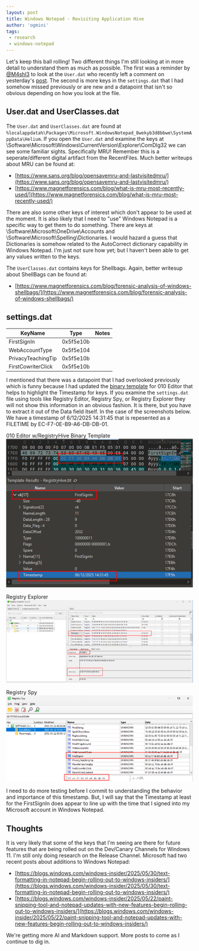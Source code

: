 ```yaml
---
layout: post
title: Windows Notepad - Revisiting Application Hive
author: 'ogmini'
tags:
 - research
 - windows-notepad 
---
```


Let's keep this ball rolling! Two different things I'm still looking at in more detail to understand them as much as possible. The first was a reminder by [@M4shl3](https://github.com/M4shl3) to look at the `User.dat` who recently left a comment on yesterday's [post](https://ogmini.github.io/2025/06/11/Windows-Notepad-Find-Replace-Bing.html). The second is more keys in the `settings.dat` that I had somehow missed previously or are new and a datapoint that isn't so obvious depending on how you look at the file. 

## User.dat and UserClasses.dat

The `User.dat` and `UserClasses.dat` are found at `%localappdata%\Packages\Microsoft.WindowsNotepad_8wekyb3d8bbwe\SystemAppData\Helium`. If you open the `User.dat` and examine the keys at \Software\Microsoft\Windows\CurrentVersion\Explorer\ComDlg32 we can see some familiar sights. Specifically MRU! Remember this is a seperate/different digital artifact from the RecentFiles. Much better writeups about MRU can be found at:

- [https://www.sans.org/blog/opensavemru-and-lastvisitedmru/](https://www.sans.org/blog/opensavemru-and-lastvisitedmru/)
- [https://www.magnetforensics.com/blog/what-is-mru-most-recently-used/](https://www.magnetforensics.com/blog/what-is-mru-most-recently-used/)

There are also some other keys of interest which don't appear to be used at the moment. It is also likely that I need to "use" Windows Notepad is a specific way to get them to do something. There are keys at \Software\Microsoft\OneDrive\Accounts and \Software\Microsoft\Spelling\Dictionaries. I would hazard a guess that Dictionaries is somehow related to the AutoCorrect dictionary capability in Windows Notepad. I'm just not sure how yet; but I haven't been able to get any values written to the keys.

The `UserClasses.dat` contains keys for Shellbags. Again, better writesup about ShellBags can be found at:

- [https://www.magnetforensics.com/blog/forensic-analysis-of-windows-shellbags/](https://www.magnetforensics.com/blog/forensic-analysis-of-windows-shellbags/)

## settings.dat

| KeyName | Type | Notes |
| --- | --- | --- |
| FirstSignIn | 0x5f5e10b  |  |
| WebAccountType | 0x5f5e104 |  |
| PrivacyTeachingTip | 0x5f5e10b | |
| FirstCowriterClick | 0x5f5e10b | |

I mentioned that there was a datapoint that I had overlooked previously which is funny because I had updated the [binary template](https://www.sweetscape.com/010editor/repository/templates/file_info.php?file=RegistryHive.bt&type=0&sort=) for 010 Editor that helps to highlight the Timestamp for keys. If you examine the `settings.dat` file using tools like Registry Editor, Registry Spy, or Registry Explorer they will not show this information in an obvious fashion. It is there, but you have to extract it out of the Data field itself. In the case of the screenshots below. We have a timestamp of 6/12/2025 14:31:45 that is repesented as a FILETIME by EC-F7-0E-B9-A6-DB-DB-01.  
 

010 Editor w/RegistryHive Binary Template    
![010 Editor](/images/windowsnotepad/regtimestamp_010.png)

Registry Explorer    
![Registry Explorer](/images/windowsnotepad/regtimestamp_regexp.png)

Registry Spy 
![Registry Spy](/images/windowsnotepad/regtimestamp_regspy.png)

I need to do more testing before I commit to understanding the behavior and importance of this timestamp. But, I will say that the Timestamp at least for the FirstSignIn does appear to line up with the time that I signed into my Microsoft account in Windows Notepad.

## Thoughts

It is very likely that some of the keys that I'm seeing are there for future features that are being rolled out on the Dev/Canary Channels for Windows 11. I'm still only doing research on the Release Channel. Microsoft had two recent posts about additions to Windows Notepad:

- [https://blogs.windows.com/windows-insider/2025/05/30/text-formatting-in-notepad-begin-rolling-out-to-windows-insiders/](https://blogs.windows.com/windows-insider/2025/05/30/text-formatting-in-notepad-begin-rolling-out-to-windows-insiders/)
- [https://blogs.windows.com/windows-insider/2025/05/22/paint-snipping-tool-and-notepad-updates-with-new-features-begin-rolling-out-to-windows-insiders/](https://blogs.windows.com/windows-insider/2025/05/22/paint-snipping-tool-and-notepad-updates-with-new-features-begin-rolling-out-to-windows-insiders/)

We're getting more AI and Markdown support. More posts to come as I continue to dig in.